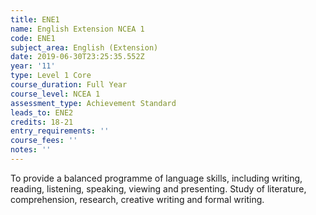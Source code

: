 ```yaml
---
title: ENE1
name: English Extension NCEA 1
code: ENE1
subject_area: English (Extension)
date: 2019-06-30T23:25:35.552Z
year: '11'
type: Level 1 Core
course_duration: Full Year
course_level: NCEA 1
assessment_type: Achievement Standard
leads_to: ENE2
credits: 18-21
entry_requirements: ''
course_fees: ''
notes: ''
---
```

To provide a balanced programme of language skills, including writing, reading, listening, speaking, viewing and presenting. Study of literature, comprehension, research, creative writing and formal writing.
